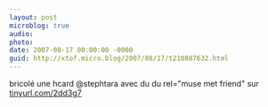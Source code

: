 ```yaml
---
layout: post
microblog: true
audio: 
photo: 
date: 2007-08-17 00:00:00 -0000
guid: http://xtof.micro.blog/2007/08/17/t210887632.html
---
```

bricolé une hcard @stephtara avec du du rel="muse met friend"  sur  [tinyurl.com/2dd3g7](http://tinyurl.com/2dd3g7)
